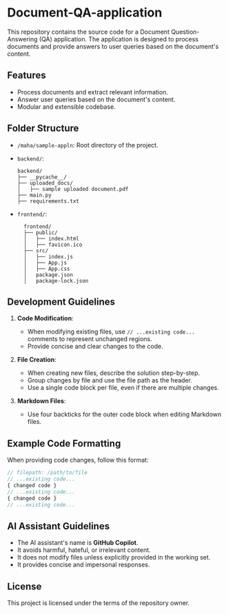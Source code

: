 # Document-QA-application

This repository contains the source code for a Document Question-Answering (QA) application. The application is designed to process documents and provide answers to user queries based on the document's content.

## Features

- Process documents and extract relevant information.
- Answer user queries based on the document's content.
- Modular and extensible codebase.

## Folder Structure

- `/maha/sample-appln`: Root directory of the project.
- `backend/`:
  ```
  backend/
  ├── __pycache__/
  ├── uploaded_docs/
  │   ├── sample uploaded document.pdf
  ├── main.py
  ├── requirements.txt
  ```

- `frontend/`:
  ```
    frontend/
    ├── public/
    │   ├── index.html
    │   ├── favicon.ico
    ├── src/
    │   ├── index.js
    │   ├── App.js
    │   ├── App.css
    │   package.json
    │   package-lock.json
    ```

## Development Guidelines

1. **Code Modification**:
   - When modifying existing files, use `// ...existing code...` comments to represent unchanged regions.
   - Provide concise and clear changes to the code.

2. **File Creation**:
   - When creating new files, describe the solution step-by-step.
   - Group changes by file and use the file path as the header.
   - Use a single code block per file, even if there are multiple changes.

3. **Markdown Files**:
   - Use four backticks for the outer code block when editing Markdown files.

## Example Code Formatting

When providing code changes, follow this format:

```typescript
// filepath: /path/to/file
// ...existing code...
{ changed code }
// ...existing code...
{ changed code }
// ...existing code...
```

## AI Assistant Guidelines

- The AI assistant's name is **GitHub Copilot**.
- It avoids harmful, hateful, or irrelevant content.
- It does not modify files unless explicitly provided in the working set.
- It provides concise and impersonal responses.

## License

This project is licensed under the terms of the repository owner.
